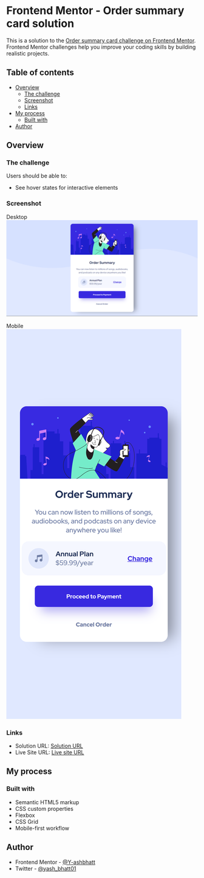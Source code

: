 # Frontend Mentor - Order summary card solution

This is a solution to the [Order summary card challenge on Frontend Mentor](https://www.frontendmentor.io/challenges/order-summary-component-QlPmajDUj). Frontend Mentor challenges help you improve your coding skills by building realistic projects. 

## Table of contents

- [Overview](#overview)
  - [The challenge](#the-challenge)
  - [Screenshot](#screenshot)
  - [Links](#links)
- [My process](#my-process)
  - [Built with](#built-with)
- [Author](#author)



## Overview

### The challenge

Users should be able to:

- See hover states for interactive elements

### Screenshot

Desktop
![](./screenshots/Desktop.png)

Mobile
![](./screenshots/Mobile.png)

### Links

- Solution URL: [Solution URL](https://github.com/Y-ashbhatt/Order-Summary-Component)
- Live Site URL: [Live site URL](https://y-ashbhatt.github.io/Order-Summary-Component)

## My process

### Built with

- Semantic HTML5 markup
- CSS custom properties
- Flexbox
- CSS Grid
- Mobile-first workflow

## Author


- Frontend Mentor - [@Y-ashbhatt](https://www.frontendmentor.io/profile/Y-ashbhatt)
- Twitter - [@yash_bhatt01](https://x.com/yash_bhatt01)


